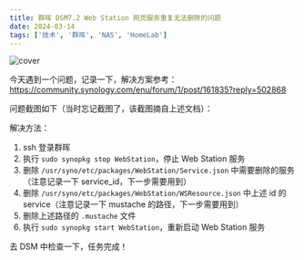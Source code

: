 ```yaml
---
title: 群晖 DSM7.2 Web Station 网页服务重复无法删除的问题
date: 2024-03-14
tags: ['技术', '群晖', 'NAS', 'HomeLab']
---
```


![cover](/images/posts/how-to-delete-web-service-of-synology-dsm-7-2-cover.png)

今天遇到一个问题，记录一下，解决方案参考：https://community.synology.com/enu/forum/1/post/161835?reply=502868

问题截图如下（当时忘记截图了，该截图摘自上述文档）：

解决方法：

1. ssh 登录群晖
2. 执行 `sudo synopkg stop WebStation`，停止 Web Station 服务
3. 删除 `/usr/syno/etc/packages/WebStation/Service.json` 中需要删除的服务（注意记录一下 service_id，下一步需要用到）
4. 删除 `/usr/syno/etc/packages/WebStation/WSResource.json` 中上述 id 的 service（注意记录一下 mustache 的路径，下一步需要用到）
5. 删除上述路径的 `.mustache` 文件
6. 执行 `sudo synopkg start WebStation`，重新启动 Web Station 服务

去 DSM 中检查一下，任务完成！
